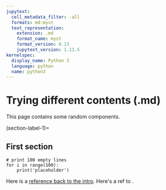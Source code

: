 ```yaml
---
jupytext:
  cell_metadata_filter: -all
  formats: md:myst
  text_representation:
    extension: .md
    format_name: myst
    format_version: 0.13
    jupytext_version: 1.11.5
kernelspec:
  display_name: Python 3
  language: python
  name: python3
---
```


# Trying different contents (.md)

This page contains some random components.

(section-label-1)=
## First section

```{code-cell}
# print 100 empty lines
for i in range(100):
    print('placeholder')
```

Here is a [reference back to the intro](../intro.md). Here's a ref to [](section-label-1).